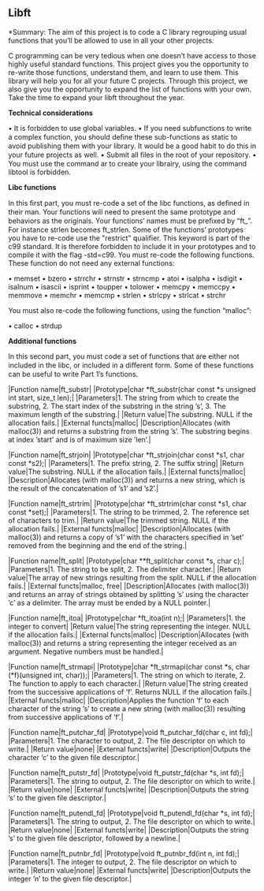 ﻿## Libft

*Summary: The aim of this project is to code a C library regrouping usual functions that you’ll be allowed to use in all your other projects.

C programming can be very tedious when one doesn’t have access to those highly useful standard functions. This project gives you the opportunity to re-write those functions, understand them, and learn to use them. This library will help you for all your future C projects.
Through this project, we also give you the opportunity to expand the list of functions with your own. Take the time to expand your libft throughout the year.

**Technical considerations**

• It is forbidden to use global variables.
• If you need subfunctions to write a complex function, you should deﬁne these sub-functions as static to avoid publishing them with your library. It would be a good habit to do this in your future projects as well.
• Submit all ﬁles in the root of your repository.
• You must use the command ar to create your librairy, using the command libtool is forbidden.

**Libc functions**

In this ﬁrst part, you must re-code a set of the libc functions, as deﬁned in their man. Your functions will need to present the same prototype and behaviors as the originals. Your functions’ names must be preﬁxed by “ft\_”. For instance strlen becomes ft\_strlen.
Some of the functions’ prototypes you have to re-code use the "restrict" qualifier. This keyword is part of the c99 standard.
It is therefore forbidden to include it in your prototypes and to compile it with the flag -std=c99.
You must re-code the following functions. These function do not need any external functions:

• memset
• bzero
• strrchr
• strnstr
• strncmp
• atoi
• isalpha
• isdigit
• isalnum
• isascii
• isprint
• toupper
• tolower
• memcpy
• memccpy
• memmove
• memchr
• memcmp
• strlen
• strlcpy
• strlcat
• strchr

You must also re-code the following functions, using the function “malloc”:

• calloc
• strdup

**Additional functions**

In this second part, you must code a set of functions that are either not included in the libc, or included in a diﬀerent form. Some of these functions can be useful to write Part 1’s functions.

|Function name|ft\_substr|
|Prototype|char \*ft\_substr(char const \*s unsigned int start, size\_t len);|
|Parameters|1. The string from which to create the substring, 2. The start index of the substring in the string ’s’, 3. The maximum length of the substring.|
|Return value|The substring. NULL if the allocation fails.|
|External functs|malloc|
|Description|Allocates (with malloc(3)) and returns a substring from the string ’s’. The substring begins at index ’start’ and is of maximum size ’len’.|

|Function name|ft\_strjoin|
|Prototype|char \*ft\_strjoin(char const \*s1, char const \*s2);|
|Parameters|1. The prefix string, 2. The suffix string|
|Return value|The substring. NULL if the allocation fails.|
|External functs|malloc|
|Description|Allocates (with malloc(3)) and returns a new string, which is the result of the concatenation of ’s1’ and ’s2’.|

|Function name|ft\_strtrim|
|Prototype|char \*ft\_strtrim(char const \*s1, char const \*set);|
|Parameters|1. The string to be trimmed, 2. The reference set of characters to trim.|
|Return value|The trimmed string. NULL if the allocation fails.|
|External functs|malloc|
|Description|Allocates (with malloc(3)) and returns a copy of ’s1’ with the characters specified in ’set’ removed from the beginning and the end of the string.|

|Function name|ft\_split|
|Prototype|char \*\*ft\_split(char const \*s, char c);|
|Parameters|1. The string to be split, 2. The delimiter character.|
|Return value|The array of new strings resulting from the split. NULL if the allocation fails.|
|External functs|malloc, free|
|Description|Allocates (with malloc(3)) and returns an array of strings obtained by splitting ’s’ using the character ’c’ as a delimiter. The array must be ended by a NULL pointer.|

|Function name|ft\_itoa|
|Prototype|char \*ft\_itoa(int n);|
|Parameters|1. the integer to convert|
|Return value|The string representing the integer. NULL if the allocation fails.|
|External functs|malloc|
|Description|Allocates (with malloc(3)) and returns a string representing the integer received as an argument. Negative numbers must be handled.|

|Function name|ft\_strmapi|
|Prototype|char \*ft\_strmapi(char const \*s, char (\*f)(unsigned int, char));|
|Parameters|1. The string on which to iterate, 2. The function to apply to each character.|
|Return value|The string created from the successive applications of ’f’. Returns NULL if the allocation fails.|
|External functs|malloc|
|Description|Applies the function ’f’ to each character of the string ’s’ to create a new string (with malloc(3)) resulting from successive applications of ’f’.|

|Function name|ft\_putchar\_fd|
|Prototype|void ft\_putchar\_fd(char c, int fd);|
|Parameters|1. The character to output, 2. The file descriptor on which to write.|
|Return value|none|
|External functs|write|
|Description|Outputs the character ’c’ to the given file descriptor.|

|Function name|ft\_putstr\_fd|
|Prototype|void ft\_putstr\_fd(char \*s, int fd);|
|Parameters|1. The string to output, 2. The file descriptor on which to write.|
|Return value|none|
|External functs|write|
|Description|Outputs the string ’s’ to the given file descriptor.|

|Function name|ft\_putendl\_fd|
|Prototype|void ft\_putendl\_fd(char \*s, int fd);|
|Parameters|1. The string to output, 2. The file descriptor on which to write.|
|Return value|none|
|External functs|write|
|Description|Outputs the string ’s’ to the given file descriptor, followed by a newline.|

|Function name|ft\_putnbr\_fd|
|Prototype|void ft\_putnbr\_fd(int n, int fd);|
|Parameters|1. The integer to output, 2. The file descriptor on which to write.|
|Return value|none|
|External functs|write|
|Description|Outputs the integer ’n’ to the given file descriptor.|